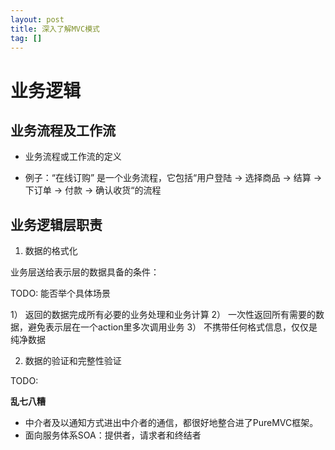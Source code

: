 ```yaml
---
layout: post
title: 深入了解MVC模式
tag: []
---
```


# 业务逻辑

## 业务流程及工作流

- 业务流程或工作流的定义

- 例子：“在线订购” 是一个业务流程，它包括“用户登陆 -> 选择商品 -> 结算 -> 下订单 -> 付款 -> 确认收货“的流程

## 业务逻辑层职责

1. 数据的格式化

业务层送给表示层的数据具备的条件：

TODO:  能否举个具体场景

1） 返回的数据完成所有必要的业务处理和业务计算
2） 一次性返回所有需要的数据，避免表示层在一个action里多次调用业务
3） 不携带任何格式信息，仅仅是纯净数据

2. 数据的验证和完整性验证






TODO:

**乱七八糟**

- 中介者及以通知方式进出中介者的通信，都很好地整合进了PureMVC框架。
- 面向服务体系SOA：提供者，请求者和终结者